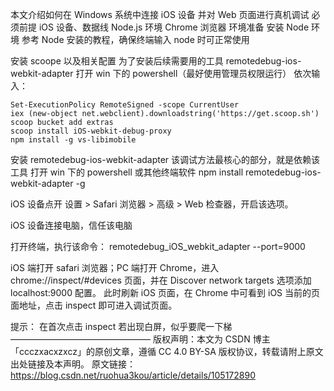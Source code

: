 本文介绍如何在 Windows 系统中连接 iOS 设备 并对 Web 页面进行真机调试
必须前提
iOS 设备、数据线
Node.js 环境
Chrome 浏览器
环境准备
安装 Node 环境
参考 Node 安装的教程，确保终端输入 node 时可正常使用

安装 scoope 以及相关配置
为了安装后续需要用的工具 remotedebug-ios-webkit-adapter
打开 win 下的 powershell（最好使用管理员权限运行）
依次输入：

    Set-ExecutionPolicy RemoteSigned -scope CurrentUser
    iex (new-object net.webclient).downloadstring('https://get.scoop.sh')
    scoop bucket add extras
    scoop install iOS-webkit-debug-proxy
    npm install -g vs-libimobile

安装 remotedebug-ios-webkit-adapter
该调试方法最核心的部分，就是依赖该工具
打开 win 下的 powershell 或其他终端软件
npm install remotedebug-ios-webkit-adapter -g

iOS 设备点开 设置 > Safari 浏览器 > 高级 > Web 检查器，开启该选项。

iOS 设备连接电脑，信任该电脑

打开终端，执行该命令：
remotedebug_iOS_webkit_adapter --port=9000

iOS 端打开 safari 浏览器；PC 端打开 Chrome，进入 chrome://inspect/#devices 页面，并在 Discover network targets 选项添加 localhost:9000 配置。
此时刷新 iOS 页面，在 Chrome 中可看到 iOS 当前的页面地址，点击 inspect 即可进入调试页面。

提示：
在首次点击 inspect 若出现白屏，似乎要爬一下梯
————————————————
版权声明：本文为 CSDN 博主「ccczxacxzxcz」的原创文章，遵循 CC 4.0 BY-SA 版权协议，转载请附上原文出处链接及本声明。
原文链接：https://blog.csdn.net/ruohua3kou/article/details/105172890
